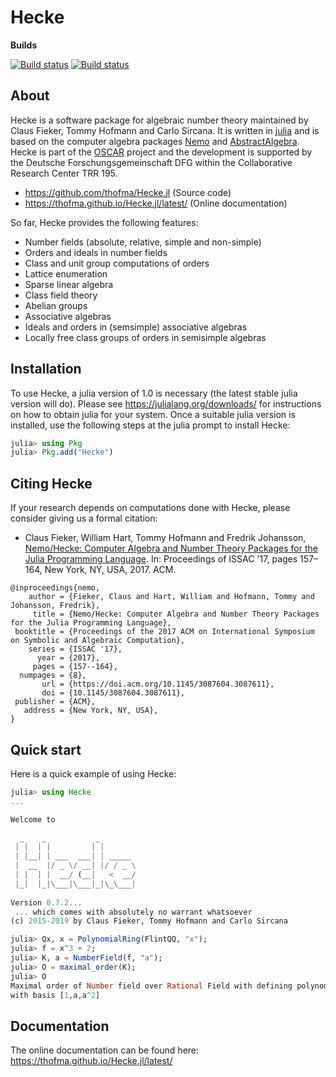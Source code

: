 # Hecke

**Builds**

[![Build status](https://github.com/thofma/Hecke.jl/workflows/Run%20tests/badge.svg?branch=master)](https://github.com/thofma/Hecke.jl/actions?query=workflow%3A%22Run+tests%22)
[![Build status](https://ci.appveyor.com/api/projects/status/3qb0ce2h5melsjeb?svg=true)](https://ci.appveyor.com/project/thofma/hecke-jl)

## About

Hecke is a software package for algebraic number theory maintained by Claus Fieker, Tommy Hofmann and Carlo Sircana.
It is written in [julia](https://www.julialang.org) and is based on the computer algebra packages [Nemo](https://www.nemocas.org) and [AbstractAlgebra](https://github.com/Nemocas/AbstractAlgebra.jl).
Hecke is part of the [OSCAR](https://oscar.computeralgebra.de/) project and the development is supported by the Deutsche Forschungsgemeinschaft DFG within the Collaborative Research Center TRR 195.

- <https://github.com/thofma/Hecke.jl> (Source code)
- <https://thofma.github.io/Hecke.jl/latest/> (Online documentation)

So far, Hecke provides the following features:
  
  - Number fields (absolute, relative, simple and non-simple)
  - Orders and ideals in number fields
  - Class and unit group computations of orders
  - Lattice enumeration
  - Sparse linear algebra
  - Class field theory
  - Abelian groups
  - Associative algebras
  - Ideals and orders in (semsimple) associative algebras
  - Locally free class groups of orders in semisimple algebras

## Installation

To use Hecke, a julia version of 1.0 is necessary (the latest stable julia version will do).
Please see <https://julialang.org/downloads/> for instructions on how to obtain julia for your system.
Once a suitable julia version is installed, use the following steps at the julia prompt to install Hecke:

```julia
julia> using Pkg
julia> Pkg.add("Hecke")
```

## Citing Hecke

If your research depends on computations done with Hecke, please consider giving us a formal citation:

- Claus Fieker, William Hart, Tommy Hofmann and Fredrik Johansson, [Nemo/Hecke: Computer Algebra and Number Theory Packages
  for the Julia Programming Language](https://doi.acm.org/10.1145/3087604.3087611). In: Proceedings of ISSAC '17, pages 157–164, New York, NY, USA, 2017. ACM.

```
@inproceedings{nemo,
    author = {Fieker, Claus and Hart, William and Hofmann, Tommy and Johansson, Fredrik},
     title = {Nemo/Hecke: Computer Algebra and Number Theory Packages for the Julia Programming Language},
 booktitle = {Proceedings of the 2017 ACM on International Symposium on Symbolic and Algebraic Computation},
    series = {ISSAC '17},
      year = {2017},
     pages = {157--164},
  numpages = {8},
       url = {https://doi.acm.org/10.1145/3087604.3087611},
       doi = {10.1145/3087604.3087611},
 publisher = {ACM},
   address = {New York, NY, USA},
}
```

## Quick start

Here is a quick example of using Hecke:

```julia
julia> using Hecke
...

Welcome to 

  _    _           _        
 | |  | |         | |       
 | |__| | ___  ___| | _____ 
 |  __  |/ _ \/ __| |/ / _ \
 | |  | |  __/ (__|   <  __/
 |_|  |_|\___|\___|_|\_\___|
  
Version 0.7.2... 
 ... which comes with absolutely no warrant whatsoever
(c) 2015-2019 by Claus Fieker, Tommy Hofmann and Carlo Sircana

julia> Qx, x = PolynomialRing(FlintQQ, "x");
julia> f = x^3 + 2;
julia> K, a = NumberField(f, "a");
julia> O = maximal_order(K);
julia> O
Maximal order of Number field over Rational Field with defining polynomial x^3 + 2 
with basis [1,a,a^2]
```

## Documentation

The online documentation can be found here: <https://thofma.github.io/Hecke.jl/latest/>
